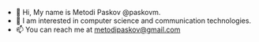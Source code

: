 - 👋 Hi, My name is Metodi Paskov @paskovm.
- 👀 I am interested in computer science and communication technologies.
- 📫 You can reach me at metodipaskov@gmail.com

